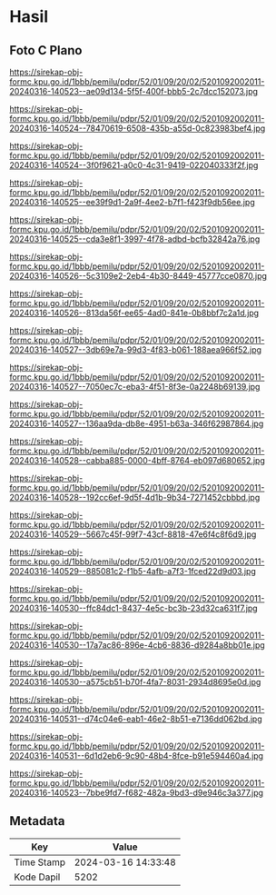 # Hasil

## Foto C Plano

https://sirekap-obj-formc.kpu.go.id/1bbb/pemilu/pdpr/52/01/09/20/02/5201092002011-20240316-140523--ae09d134-5f5f-400f-bbb5-2c7dcc152073.jpg

https://sirekap-obj-formc.kpu.go.id/1bbb/pemilu/pdpr/52/01/09/20/02/5201092002011-20240316-140524--78470619-6508-435b-a55d-0c823983bef4.jpg

https://sirekap-obj-formc.kpu.go.id/1bbb/pemilu/pdpr/52/01/09/20/02/5201092002011-20240316-140524--3f0f9621-a0c0-4c31-9419-022040333f2f.jpg

https://sirekap-obj-formc.kpu.go.id/1bbb/pemilu/pdpr/52/01/09/20/02/5201092002011-20240316-140525--ee39f9d1-2a9f-4ee2-b7f1-f423f9db56ee.jpg

https://sirekap-obj-formc.kpu.go.id/1bbb/pemilu/pdpr/52/01/09/20/02/5201092002011-20240316-140525--cda3e8f1-3997-4f78-adbd-bcfb32842a76.jpg

https://sirekap-obj-formc.kpu.go.id/1bbb/pemilu/pdpr/52/01/09/20/02/5201092002011-20240316-140526--5c3109e2-2eb4-4b30-8449-45777cce0870.jpg

https://sirekap-obj-formc.kpu.go.id/1bbb/pemilu/pdpr/52/01/09/20/02/5201092002011-20240316-140526--813da56f-ee65-4ad0-841e-0b8bbf7c2a1d.jpg

https://sirekap-obj-formc.kpu.go.id/1bbb/pemilu/pdpr/52/01/09/20/02/5201092002011-20240316-140527--3db69e7a-99d3-4f83-b061-188aea966f52.jpg

https://sirekap-obj-formc.kpu.go.id/1bbb/pemilu/pdpr/52/01/09/20/02/5201092002011-20240316-140527--7050ec7c-eba3-4f51-8f3e-0a2248b69139.jpg

https://sirekap-obj-formc.kpu.go.id/1bbb/pemilu/pdpr/52/01/09/20/02/5201092002011-20240316-140527--136aa9da-db8e-4951-b63a-346f62987864.jpg

https://sirekap-obj-formc.kpu.go.id/1bbb/pemilu/pdpr/52/01/09/20/02/5201092002011-20240316-140528--cabba885-0000-4bff-8764-eb097d680652.jpg

https://sirekap-obj-formc.kpu.go.id/1bbb/pemilu/pdpr/52/01/09/20/02/5201092002011-20240316-140528--192cc6ef-9d5f-4d1b-9b34-7271452cbbbd.jpg

https://sirekap-obj-formc.kpu.go.id/1bbb/pemilu/pdpr/52/01/09/20/02/5201092002011-20240316-140529--5667c45f-99f7-43cf-8818-47e6f4c8f6d9.jpg

https://sirekap-obj-formc.kpu.go.id/1bbb/pemilu/pdpr/52/01/09/20/02/5201092002011-20240316-140529--885081c2-f1b5-4afb-a7f3-1fced22d9d03.jpg

https://sirekap-obj-formc.kpu.go.id/1bbb/pemilu/pdpr/52/01/09/20/02/5201092002011-20240316-140530--ffc84dc1-8437-4e5c-bc3b-23d32ca631f7.jpg

https://sirekap-obj-formc.kpu.go.id/1bbb/pemilu/pdpr/52/01/09/20/02/5201092002011-20240316-140530--17a7ac86-896e-4cb6-8836-d9284a8bb01e.jpg

https://sirekap-obj-formc.kpu.go.id/1bbb/pemilu/pdpr/52/01/09/20/02/5201092002011-20240316-140530--a575cb51-b70f-4fa7-8031-2934d8695e0d.jpg

https://sirekap-obj-formc.kpu.go.id/1bbb/pemilu/pdpr/52/01/09/20/02/5201092002011-20240316-140531--d74c04e6-eab1-46e2-8b51-e7136dd062bd.jpg

https://sirekap-obj-formc.kpu.go.id/1bbb/pemilu/pdpr/52/01/09/20/02/5201092002011-20240316-140531--6d1d2eb6-9c90-48b4-8fce-b91e594460a4.jpg

https://sirekap-obj-formc.kpu.go.id/1bbb/pemilu/pdpr/52/01/09/20/02/5201092002011-20240316-140523--7bbe9fd7-f682-482a-9bd3-d9e946c3a377.jpg


## Metadata

| Key        | Value               |
| ---------- | ------------------- |
| Time Stamp | 2024-03-16 14:33:48 |
| Kode Dapil | 5202                |



